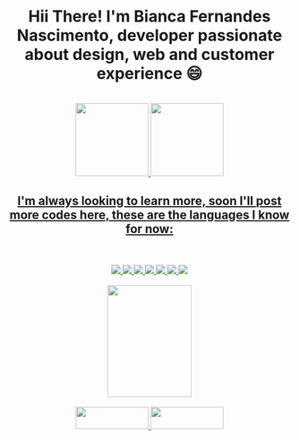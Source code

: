 <h1 align="center">Hii There! I'm Bianca Fernandes Nascimento, developer passionate about design, web and customer experience 😄</h1>
<br>
 <div align="center">
  <a href="https://github.com/BFN100">
  <img height="130em" src="https://github-readme-stats.vercel.app/api?username=BFN100&show_icons=true&theme=dracula&include_all_commits=true&count_private=true">
  <img height="130em" src="https://github-readme-stats.vercel.app/api/top-langs/?username=BFN100&layout=compact&langs_count=7&theme=dracula">
</div>
  
 ##
 
<div align="center">
  <h2> I'm always looking to learn more, soon I'll post more codes here, these are the languages I know for now:</h2>
  <br>
  <br>
  
  <img src="https://img.icons8.com/external-flaticons-flat-flat-icons/64/undefined/external-html-computer-programming-flaticons-flat-flat-icons.png"/>
  <img src="https://img.icons8.com/external-prettycons-flat-prettycons/47/undefined/external-css-web-seo-prettycons-flat-prettycons.png"/>
  <img src="https://img.icons8.com/color/48/undefined/javascript--v1.png"/>
  <img src="https://img.icons8.com/color/48/undefined/c-plus-plus-logo.png"/>
  <img src="https://img.icons8.com/color/48/undefined/java-coffee-cup-logo--v1.png"/>
  <img src="https://img.icons8.com/color/48/undefined/c-sharp-logo-2.png"/>
  <img src="https://img.icons8.com/fluency/48/undefined/swift.png"/>
 
  <br>
  <br>
  <!-- https://picasion.com/ -->
  <img src="https://i.picasion.com/pic92/502ad82775a9ef2eaa26bb0a7ff97c5c.gif" width="150px" height="200px" />
  <br>
  <br>
      <a href="https://www.linkedin.com/in/bianca-fernandes-nascimento/" target="_blank">
        <img width="130px" height="40px" src="https://img.shields.io/badge/LinkedIn-0077B5?style=for-the-badge&logo=linkedin&logoColor=white" />
      </a>
      <a href="mailto:bianca.fernandes048@gmail.com" target="_blank">
        <img width="130px" height="40px" src="https://img.shields.io/badge/Gmail-D14836?style=for-the-badge&logo=gmail&logoColor=white" />
      </a>
 
</div>
 
 ##
 
  
